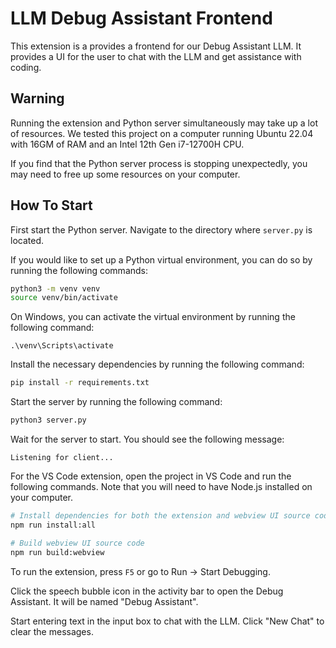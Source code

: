 # LLM Debug Assistant Frontend

This extension is a provides a frontend for our Debug Assistant LLM. 
It provides a UI for the user to chat with the LLM and get assistance with coding.

## Warning

Running the extension and Python server simultaneously may take up a lot of resources. 
We tested this project on a computer running Ubuntu 22.04 with 16GM of RAM and an Intel 12th Gen i7-12700H CPU.

If you find that the Python server process is stopping unexpectedly, you may need to free up some resources on your computer.

## How To Start

First start the Python server. Navigate to the directory where `server.py` is located.

If you would like to set up a Python virtual environment, you can do so by running the following commands:
```bash
python3 -m venv venv
source venv/bin/activate
```
On Windows, you can activate the virtual environment by running the following command:
```
.\venv\Scripts\activate
```

Install the necessary dependencies by running the following command:
```bash
pip install -r requirements.txt
```

Start the server by running the following command:
```bash
python3 server.py
```

Wait for the server to start. You should see the following message:
```
Listening for client...
```

For the VS Code extension, open the project in VS Code and run the following commands. 
Note that you will need to have Node.js installed on your computer.
```bash
# Install dependencies for both the extension and webview UI source code
npm run install:all

# Build webview UI source code
npm run build:webview
```

To run the extension, press `F5` or go to Run -> Start Debugging.

Click the speech bubble icon in the activity bar to open the Debug Assistant.
It will be named "Debug Assistant".

Start entering text in the input box to chat with the LLM.
Click "New Chat" to clear the messages.
